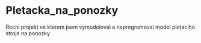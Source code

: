 # Pletacka_na_ponozky
Rocni projekt ve kterem jsem vymodeloval a naprogramoval model pletaciho stroje na ponozky

